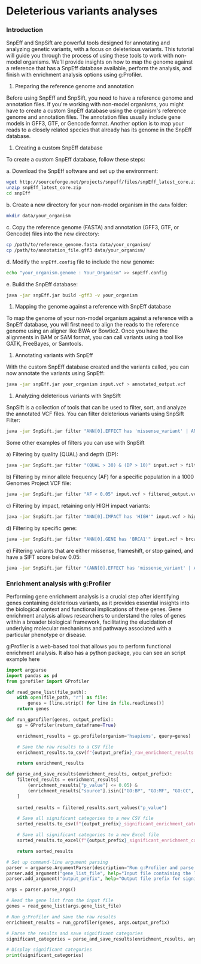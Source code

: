 # Deleterious variants analyses

### Introduction

SnpEff and SnpSift are powerful tools designed for annotating and analyzing genetic variants, with a focus on deleterious variants. This tutorial will guide you through the process of using these tools to work with non-model organisms. We'll provide insights on how to map the genome against a reference that has a SnpEff database available, perform the analysis, and finish with enrichment analysis options using g:Profiler.

1. Preparing the reference genome and annotation

Before using SnpEff and SnpSift, you need to have a reference genome and annotation files. If you're working with non-model organisms, you might have to create a custom SnpEff database using the organism's reference genome and annotation files. The annotation files usually include gene models in GFF3, GTF, or Gencode format. Another option is to map your reads to a closely related species that already has its genome in the SnpEff database.

1. Creating a custom SnpEff database

To create a custom SnpEff database, follow these steps:

a. Download the SnpEff software and set up the environment:

```bash
wget http://sourceforge.net/projects/snpeff/files/snpEff_latest_core.zip
unzip snpEff_latest_core.zip
cd snpEff
```

b. Create a new directory for your non-model organism in the `data` folder:

```bash
mkdir data/your_organism
```

c. Copy the reference genome (FASTA) and annotation (GFF3, GTF, or Gencode) files into the new directory:

```bash
cp /path/to/reference_genome.fasta data/your_organism/
cp /path/to/annotation_file.gff3 data/your_organism/
```

d. Modify the `snpEff.config`  file to include the new genome:

```bash
echo "your_organism.genome : Your_Organism" >> snpEff.config
```

e. Build the SnpEff database:

```bash
java -jar snpEff.jar build -gff3 -v your_organism
```

1. Mapping the genome against a reference with SnpEff database

To map the genome of your non-model organism against a reference with a SnpEff database, you will first need to align the reads to the reference genome using an aligner like BWA or Bowtie2. Once you have the alignments in BAM or SAM format, you can call variants using a tool like GATK, FreeBayes, or Samtools.

1. Annotating variants with SnpEff

With the custom SnpEff database created and the variants called, you can now annotate the variants using SnpEff:

```bash
java -jar snpEff.jar your_organism input.vcf > annotated_output.vcf
```

1. Analyzing deleterious variants with SnpSift

SnpSift is a collection of tools that can be used to filter, sort, and analyze the annotated VCF files. You can filter deleterious variants using SnpSift Filter:

```bash
java -jar SnpSift.jar filter "ANN[0].EFFECT has 'missense_variant' | ANN[0].EFFECT has 'frameshift_variant'" annotated_output.vcf > deleterious_variants.vcf
```

Some other examples of filters you can use with SnpSift

a) Filtering by quality (QUAL) and depth (DP):

```bash
java -jar SnpSift.jar filter "(QUAL > 30) & (DP > 10)" input.vcf > filtered_output.vcf
```

b) Filtering by minor allele frequency (AF) for a specific population in a 1000 Genomes Project VCF file:

```bash
java -jar SnpSift.jar filter "AF < 0.05" input.vcf > filtered_output.vcf
```

c) Filtering by impact, retaining only HIGH impact variants:

```bash
java -jar SnpSift.jar filter "ANN[0].IMPACT has 'HIGH'" input.vcf > high_impact_output.vcf
```

d) Filtering by specific gene:

```bash
java -jar SnpSift.jar filter "ANN[0].GENE has 'BRCA1'" input.vcf > brca1_output.vcf
```

e) Filtering variants that are either missense, frameshift, or stop gained, and have a SIFT score below 0.05:

```bash
java -jar SnpSift.jar filter "(ANN[0].EFFECT has 'missense_variant' | ANN[0].EFFECT has 'frameshift_variant' | ANN[0].EFFECT has 'stop_gained') & (ANN[0].SIFT_SCORE < 0.05)" input.vcf > filtered_output.vcf
```

### Enrichment analysis with g:Profiler

Performing gene enrichment analysis is a crucial step after identifying genes containing deleterious variants, as it provides essential insights into the biological context and functional implications of these genes. Gene enrichment analysis allows researchers to understand the roles of genes within a broader biological framework, facilitating the elucidation of underlying molecular mechanisms and pathways associated with a particular phenotype or disease.

g:Profiler is a web-based tool that allows you to perform functional enrichment analysis. It also has a python package, you can see an script example here

```python
import argparse
import pandas as pd
from gprofiler import GProfiler

def read_gene_list(file_path):
    with open(file_path, "r") as file:
        genes = [line.strip() for line in file.readlines()]
    return genes

def run_gprofiler(genes, output_prefix):
    gp = GProfiler(return_dataframe=True)

    enrichment_results = gp.profile(organism='hsapiens', query=genes)

    # Save the raw results to a CSV file
    enrichment_results.to_csv(f"{output_prefix}_raw_enrichment_results.csv", index=False)

    return enrichment_results

def parse_and_save_results(enrichment_results, output_prefix):
    filtered_results = enrichment_results[
        (enrichment_results["p_value"] <= 0.05) &
        (enrichment_results["source"].isin(["GO:BP", "GO:MF", "GO:CC", "KEGG", "HP"]))
    ]
    
    sorted_results = filtered_results.sort_values("p_value")

    # Save all significant categories to a new CSV file
    sorted_results.to_csv(f"{output_prefix}_significant_enrichment_categories.csv", index=False)

    # Save all significant categories to a new Excel file
    sorted_results.to_excel(f"{output_prefix}_significant_enrichment_categories.xlsx", index=False)

    return sorted_results

# Set up command-line argument parsing
parser = argparse.ArgumentParser(description="Run g:Profiler and parse enrichment analysis results")
parser.add_argument("gene_list_file", help="Input file containing the list of genes")
parser.add_argument("output_prefix", help="Output file prefix for significant enrichment categories")

args = parser.parse_args()

# Read the gene list from the input file
genes = read_gene_list(args.gene_list_file)

# Run g:Profiler and save the raw results
enrichment_results = run_gprofiler(genes, args.output_prefix)

# Parse the results and save significant categories
significant_categories = parse_and_save_results(enrichment_results, args.output_prefix)

# Display significant categories
print(significant_categories)
```
